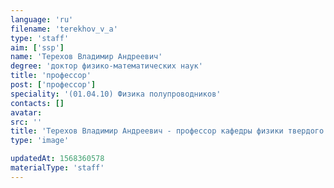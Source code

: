 ```yaml
---
language: 'ru'
filename: 'terekhov_v_a'
type: 'staff'
aim: ['ssp']
name: 'Терехов Владимир Андреевич'
degree: 'доктор физико-математических наук'
title: 'профессор'
post: ['профессор']
speciality: '(01.04.10) Физика полупроводников'
contacts: []
avatar:
src: ''
title: 'Терехов Владимир Андреевич - профессор кафедры физики твердого тела и наноструктур'
type: 'image'

updatedAt: 1568360578
materialType: 'staff'
---
```


